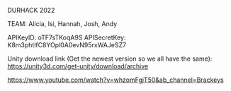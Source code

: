 DURHACK 2022


TEAM: Alicia, Isi, Hannah, Josh, Andy 

APIKeyID: oTF7sTKoqA9S
APISecretKey: K8m3phtlfC8YOpl0A0evN95rxWAJeSZ7

Unity download link (Get the newest version so we all have the same): https://unity3d.com/get-unity/download/archive

https://www.youtube.com/watch?v=whzomFgjT50&ab_channel=Brackeys

